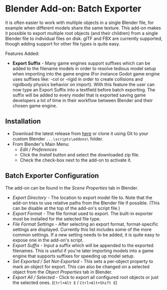 # Blender Add-on: Batch Exporter

It is often easier to work with multiple objects in a single Blender file, for example when different models share the same texture. This add-on makes it possible to export multiple root objects (and their children) from a single Blender file to individual files on disk. glTF and FBX are currently supported, though adding support for other file types is quite easy.

Features Added:
* **Export Suffix** - Many game engines support suffixes which can be added to the filename models in order to resolve tedious model setup when importing into the game engine (For instance Godot game engine uses suffixes like: -col or -rigid in order to create collisions and rigidbody physics behavior on import). With this feature the user can now type an Export Suffix into a textfield before batch exporting. The suffix will be added to every model that is exported saving game developers a lot of time in their workflow between Blender and their chosen game engine.

## Installation

* Download the latest release from [here](https://github.com/sheamkennedy/blender_batch_exporter/releases/tag/doffu-batch-exporter) or clone it using Git to your custom Blender `...\scripts\addons\` folder.
* From Blender's Main Menu:
  * *Edit / Preferences*
  * Click the *Install* button and select the downloaded zip file.
  * Check the check-box next to the add-on to activate it.

## Batch Exporter Configuration

The add-on can be found in the *Scene Properties* tab in Blender.

* *Export Directory* - The location to export model file to. Note that the add-on tries to use relative paths from the Blender file if possible. (This can be disable at the top of the add-on's script file.)
* *Export Format* - The file format used to export. The built-in exporter must be installed for the selected file type.
* *File Format Settings* - After selecting an export format, format-specific settings are displayed. Currently this list includes some of the more common settings. If a new setting needs to be added, it is quite easy to expose one in the add-on's script.
*  *Export Suffix* - Input a suffix which will be appended to the exported filenames. This is useful if you're later importing models into a game engine that supports suffixes for speeding up model setup.
* *Set Exported / Set Not-Exported* - This sets a per-object property to mark an object for export. This can also be changed on a selected object from the *Object Properties* tab in Blender.
* *Export All / Selected* - Click to export all configured root objects or just the selected ones. (`Ctrl+Alt E` / `Ctrl+Alt+Shift E`)
